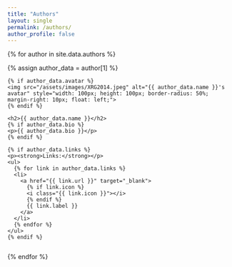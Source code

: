 ```yaml
---
title: "Authors"
layout: single
permalink: /authors/
author_profile: false
---
```


{% for author in site.data.authors %}
  <div class="author-card" style="margin-bottom: 2em;">
    {% assign author_data = author[1] %}
    
    {% if author_data.avatar %}
    <img src="/assets/images/XRG2014.jpeg" alt="{{ author_data.name }}'s avatar" style="width: 100px; height: 100px; border-radius: 50%; margin-right: 10px; float: left;">
    {% endif %}
    
    <h2>{{ author_data.name }}</h2>
    {% if author_data.bio %}
    <p>{{ author_data.bio }}</p>
    {% endif %}
    
    {% if author_data.links %}
    <p><strong>Links:</strong></p>
    <ul>
      {% for link in author_data.links %}
      <li>
        <a href="{{ link.url }}" target="_blank">
          {% if link.icon %}
          <i class="{{ link.icon }}"></i>
          {% endif %}
          {{ link.label }}
        </a>
      </li>
      {% endfor %}
    </ul>
    {% endif %}
  </div>
  <div style="clear: both;"></div>
{% endfor %}
